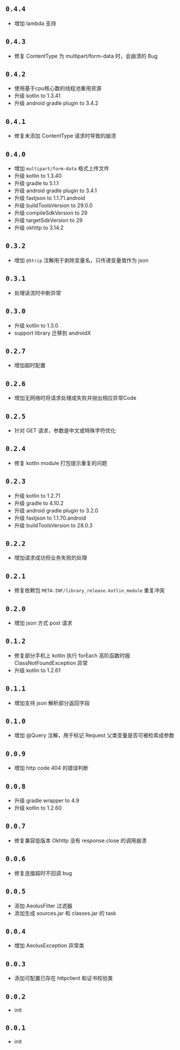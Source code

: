 ## `0.4.4`
- 增加 lambda 支持

## `0.4.3`
- 修复 ContentType 为 multipart/form-data 时，会崩溃的 Bug

## `0.4.2`
- 使用基于cpu核心数的线程池重用资源
- 升级 kotlin to 1.3.41
- 升级 android gradle plugin to 3.4.2

## `0.4.1`
- 修复未添加 ContentType 请求时导致的崩溃

## `0.4.0`
- 增加 `multipart/form-data` 格式上传文件
- 升级 kotlin to 1.3.40
- 升级 gradle to 5.1.1
- 升级 android gradle plugin to 3.4.1
- 升级 fastjson to 1.1.71.android
- 升级 buildToolsVersion to 29.0.0
- 升级 compileSdkVersion to 29
- 升级 targetSdkVersion to 29
- 升级 okhttp to 3.14.2

## `0.3.2`
- 增加 `@Strip` 注解用于剥除变量名，只传递变量值作为 json

## `0.3.1`
- 处理读流时中断异常

## `0.3.0`
- 升级 kotlin to 1.3.0
- support library 迁移到 androidX

## `0.2.7`
- 增加超时配置

## `0.2.6`
- 增加无网络时将请求处理成失败并抛出相应异常Code

## `0.2.5`
- 针对 GET 请求，参数是中文或特殊字符优化

## `0.2.4`
- 修复 kotlin module 打包提示重复的问题

## `0.2.3`
- 升级 kotlin to 1.2.71
- 升级 gradle to 4.10.2
- 升级 android gradle plugin to 3.2.0
- 升级 fastjson to 1.1.70.android
- 升级 buildToolsVersion to 28.0.3

## `0.2.2`
- 增加请求成功但业务失败的处理

## `0.2.1`
- 修复依赖包 `META-INF/library_release.kotlin_module` 重复冲突

## `0.2.0`
- 增加 json 方式 post 请求

## `0.1.2`
- 修复部分手机上 kotlin 执行 forEach 高阶函数时报 ClassNotFoundException 异常
- 升级 kotlin to 1.2.61

## `0.1.1`
- 增加支持 json 解析部分返回字段

## `0.1.0`
- 增加 @Query 注解，用于标记 Request 父类变量是否可被检索成参数

## `0.0.9`
- 增加 http code 404 的错误判断

## `0.0.8`
- 升级 gradle wrapper to 4.9
- 升级 kotlin to 1.2.60

## `0.0.7`
- 修复兼容低版本 Okhttp 没有 response.close 的调用崩溃

## `0.0.6`
- 修复连接超时不回调 bug

## `0.0.5`
- 添加 AeolusFilter 过滤器
- 添加生成 sources.jar 和 classes.jar 的 task

## `0.0.4`
- 增加 AeolusException 异常类

## `0.0.3`
- 添加可配置已存在 httpclient 和证书校验类

## `0.0.2`
- init

## `0.0.1`
- init